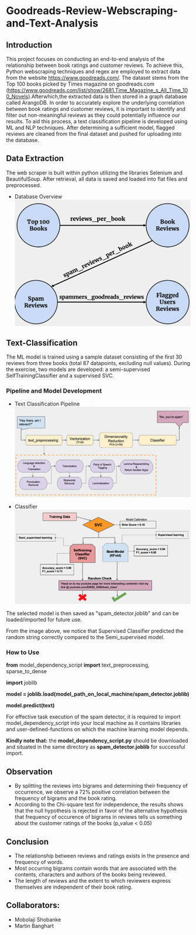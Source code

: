 # Goodreads-Review-Webscraping-and-Text-Analysis
## Introduction

This project focuses on conducting an end-to-end analysis of the relationship between book ratings and customer reviews. To achieve this, Python webscraping techniques and regex are employed to extract data from the website https://www.goodreads.com/. The dataset stems from the Top 100 books picked by Times magazine on goodreads.com (https://www.goodreads.com/list/show/2681.Time_Magazine_s_All_Time_100_Novels).Afterwhich,the extracted data is then stored in a graph database called ArangoDB. In order to accurately explore the underlying correlation between book ratings and customer reviews, it is important to identify and filter out non-meaningful reviews as they could potentially influence our results. To aid this process, a text classification pipeline is developed using ML and NLP techniques. After determining a sufficient model, flagged reviews are cleaned from the final dataset and pushed for uploading into the database.

## Data Extraction
The web scraper is built within python utilizing the libraries Selenium and BeautifulSoup. After retrieval, all data is saved and loaded into flat files and preprocessed. 
- Database Overview
![database overview](database_overview.png)

## Text-Classification
The ML model is trained using a sample dataset consisting of the first 30 reviews from three books (total 87 datapoints, excluding null values). During the exercise, two models are developed: a semi-supervised SelfTrainingClassifier and a supervised SVC.

### Pipeline and Model Development
- Text Classification Pipeline
![text classification pipeline](text_classification_pipeline.png)

- Classifier
![classifier build](classifier.png)

The selected model is then saved as "spam_detector.joblib" and can be loaded/imported for future use.

From the image above, we notice that Supervised Classifier predicted the random string correctly compared to the Semi_supervised model.

### How to Use

**from** model_dependency_script **import** text_preprocessing, sparse_to_dense

**import** joblib

**model = joblib.load(model_path_on_local_machine/spam_detector.joblib)**

**model.predict(text)**

For effective task execution of the spam detector, it is required to import model_dependency_script into your local machine as it contains libraries and user-defined-functions on which the machine learning model depends.

**Kindly note that:** the **model_dependency_script.py** should be downloaded and situated in the same directory as **spam_detector.joblib** for successful import.

## Observation
- By splitting the reviews into bigrams and determining their frequency of occurrence, we observe a 72% positive correlation between the frequency of bigrams and the book rating.
- According to the Chi-square test for independence, the results shows that the null hypothesis is rejected in favor of the alternative hypothesis that frequency of occurence of bigrams in reviews tells us something about the customer ratings of the books (p_value < 0.05)

## Conclusion
- The relationship between reviews and ratings exists in the presence and frequency of words.
- Most occurring bigrams contain words that are associated with the contents, characters and authors of the books being reviewed.
- The length of reviews and the extent to which reviewers express themselves are independent of their book rating.

## Collaborators:
- Mobolaji Shobanke
- Martin Banghart






